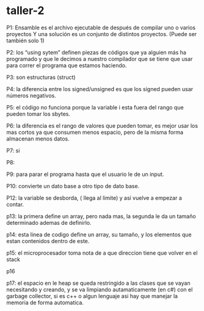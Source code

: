 # taller-2


P1: Ensamble es el archivo ejecutable de después de compilar uno o varios proyectos
Y una solución es un conjunto de distintos proyectos. (Puede ser también solo 1)

P2: los “using sytem” definen piezas de códigos que ya alguien más ha programado y que le decimos a nuestro compilador que se tiene que usar para correr el programa que estamos haciendo. 

P3: son estructuras (struct)

P4: la diferencia entre los signed/unsigned es que los signed pueden usar números negativos.

P5: el código no funciona porque la variable i esta fuera del rango que pueden tomar los sbytes.

P6: la diferencia es el rango de valores que pueden tomar, es mejor usar los mas cortos ya que consumen menos espacio, pero de la misma forma almacenan menos datos.

P7: si

P8:

P9: para parar el programa hasta que el usuario le de un input.

P10: convierte un dato base a otro tipo de dato base.

P12: la variable se desborda, ( llega al limite) y así vuelve a empezar a contar. 

p13: la primera define un array, pero nada mas, la segunda le da un tamaño determinado ademas de definirlo.

p14: esta linea de codigo define un array, su tamaño, y los elementos que estan contenidos dentro de este.

p15: el microprocesador toma nota de a que direccion tiene que volver en el stack

p16

p17: el espacio en le heap se queda restringido a las clases que se vayan necesitando y creando, y se va limpiando autamaticamente (en c#) con el garbage collector, si es c++ o algun lenguaje asi hay que manejar la memoria de forma automatica. 
